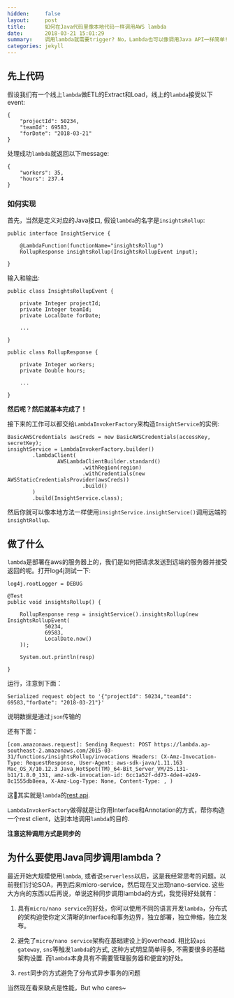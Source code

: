 ```yaml
---
hidden:     false
layout:     post
title:      如何在Java代码里像本地代码一样调用AWS lambda
date:       2018-03-21 15:01:29
summary:    调用lambda就需要trigger? No，Lambda也可以像调用Java API一样简单!
categories: jekyll
---
```


## 先上代码

假设我们有一个线上`lambda`做ETL的Extract和Load，线上的`lambda`接受以下event:
```
{
    "projectId": 50234,
    "teamId": 69583,
    "forDate": "2018-03-21"
}
```

处理成功`lambda`就返回以下message:
```
{
    "workers": 35,
    "hours": 237.4
}
```

### 如何实现

首先，当然是定义对应的Java接口, 假设`lambda`的名字是`insightsRollup`:
```
public interface InsightService {

    @LambdaFunction(functionName="insightsRollup")
    RollupResponse insightsRollup(InsightsRollupEvent input);

}
```

输入和输出:
```
public class InsightsRollupEvent {

    private Integer projectId;
    private Integer teamId;
    private LocalDate forDate;

    ...

}

public class RollupResponse {
    
    private Integer workers;
    private Double hours;

    ...

}
```

**然后呢？然后就基本完成了！**

接下来的工作可以都交给`LambdaInvokerFactory`来构造`InsightService`的实例:

```
BasicAWSCredentials awsCreds = new BasicAWSCredentials(accessKey, secretKey);
insightService = LambdaInvokerFactory.builder()
        .lambdaClient(
                AWSLambdaClientBuilder.standard()
                        .withRegion(region)
                        .withCredentials(new AWSStaticCredentialsProvider(awsCreds))
                        .build()
        )
        .build(InsightService.class);
```

然后你就可以像本地方法一样使用`insightService.insightService()`调用远端的`insightRollup`.

## 做了什么

`lambda`是部署在aws的服务器上的，我们是如何把请求发送到远端的服务器并接受返回的呢。打开log4j测试一下:

`log4j.rootLogger = DEBUG`

```
@Test
public void insightsRollup() {

    RollupResponse resp = insightService().insightsRollup(new InsightsRollupEvent(
            50234,
            69583,
            LocalDate.now()
    ));

    System.out.println(resp)

}
```

运行，注意到下面：

```
Serialized request object to '{"projectId": 50234,"teamId": 69583,"forDate": "2018-03-21"}'
```

说明数据是通过`json`传输的

还有下面：

```
[com.amazonaws.request]: Sending Request: POST https://lambda.ap-southeast-2.amazonaws.com/2015-03-31/functions/insightsRollup/invocations Headers: (X-Amz-Invocation-Type: RequestResponse, User-Agent: aws-sdk-java/1.11.163 Mac_OS_X/10.12.3 Java_HotSpot(TM)_64-Bit_Server_VM/25.131-b11/1.8.0_131, amz-sdk-invocation-id: 6cc1a52f-dd73-4de4-e249-8c1555db8eea, X-Amz-Log-Type: None, Content-Type: , ) 

```

这其实就是`lambda`的[rest api](https://docs.aws.amazon.com/lambda/latest/dg/API_Invoke.html). 

`LambdaInvokerFactory`做得就是让你用Interface和Annotation的方式，帮你构造一个rest client，达到本地调用`lambda`的目的. 

**注意这种调用方式是同步的**

## 为什么要使用Java同步调用lambda？

最近开始大规模使用`lambda`, 或者说`serverless`以后，这是我经常思考的问题。以前我们讨论SOA，再到后来micro-service，然后现在又出现nano-service. 这些大方向的东西以后再说，单说这种同步调用lambda的方式，我觉得好处就有：

1. 具有`micro/nano service`的好处，你可以使用不同的语言开发`lambda`，分布式的架构迫使你定义清晰的Interface和事务边界，独立部署，独立伸缩，独立发布。

2. 避免了`micro/nano service`架构在基础建设上的overhead. 相比较`api gateway`, `sns`等触发`lambda`的方式, 这种方式明显简单得多, 不需要很多的基础架构设置. 而`lambda`本身具有不需要管理服务器和便宜的好处。

3. `rest`同步的方式避免了分布式异步事务的问题

当然现在看来缺点是性能，But who cares~